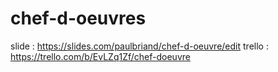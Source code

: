 # chef-d-oeuvres

slide : https://slides.com/paulbriand/chef-d-oeuvre/edit
trello : https://trello.com/b/EvLZq1Zf/chef-doeuvre
